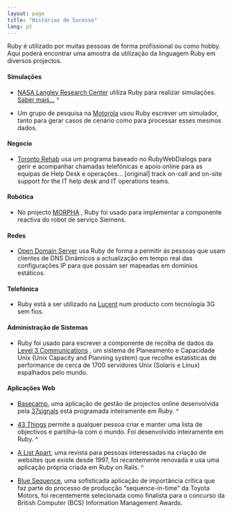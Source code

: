```yaml
---
layout: page
title: "Histórias de Sucesso"
lang: pt
---
```


Ruby é utilizado por muitas pessoas de forma profissional ou como hobby.
Aqui poderá encontrar uma amostra da utilização da linguagem Ruby em
diversos projectos.

#### Simulações

* [NASA Langley Research Center][1] utiliza Ruby para realizar
  simulações. [Saber mais…][2]
^

* Um grupo de pesquisa na [Motorola][3] usou Ruby escrever um simulador,
  tanto para gerar casos de cenário como para processar esses mesmos
  dados.

#### Negocio

* [Toronto Rehab][4] usa um programa baseado no RubyWebDialogs para
  gerir e acompanhar chamadas telefónicas e apoio online para as equipas
  de Help Desk e operações… \[original\] track on-call and on-site
  support for the IT help desk and IT operations teams.

#### Robótica

* No projecto [MORPHA][5] , Ruby foi usado para implementar a componente
  reactiva do robot de serviço Siemens.

#### Redes

* [Open Domain Server][6] usa Ruby de forma a permitir ás pessoas que
  usam clientes de DNS Dinâmicos a actualização em tempo real das
  configurações IP para que possam ser mapeadas em domínios estáticos.

#### Telefónica

* Ruby está a ser utilizado na [Lucent][7] num producto com tecnologia
  3G sem fios.

#### Administração de Sistemas

* Ruby foi usado para escrever a componente de recolha de dados da
  [Level 3 Communications][8] , um sistema de Planeamento e Capacidade
  Unix (Unix Capacity and Planning system) que recolhe estatísticas de
  performance de cerca de 1700 servidores Unix (Solaris e Linux)
  espalhados pelo mundo.

#### Aplicações Web

* [Basecamp][9], uma aplicação de gestão de projectos online
  desenvolvida pela [37signals][10] está programada inteiramente em
  Ruby.
^

* [43 Things][11] permite a qualquer pessoa criar e manter uma lista de
  objectivos e partilha-la com o mundo. Foi desenvolvido inteiramente em
  Ruby.
^

* [A List Apart][12], uma revista para pessoas interessadas na criação
  de websites que existe desde 1997, foi recentemente renovada e usa uma
  aplicação própria criada em Ruby on Rails.
^

* [Blue Sequence][13], uma sofisticada aplicação de importância crítica
  que faz parte do processo de producção “sequence-in-time” da Toyota
  Motors, foi recentemente selecionada como finalista para o concurso da
  British Computer (BCS) Information Management Awards.



[1]: http://www.larc.nasa.gov/ 
[2]: http://www-106.ibm.com/developerworks/linux/library/l-oslab/ 
[3]: http://www.motorola.com 
[4]: http://www.torontorehab.on.ca/ 
[5]: http://www.morpha.de/php_e/ 
[6]: http://ods.org/ 
[7]: http://www.lucent.com/ 
[8]: http://www.level3.com/ 
[9]: http://www.basecamphq.com 
[10]: http://www.37signals.com 
[11]: http://www.43things.com 
[12]: http://www.alistapart.com 
[13]: http://www.bluefountain.com/casestudies/bfs-deliver-a-2nd-sequence-production-system-for-toyota/ 
